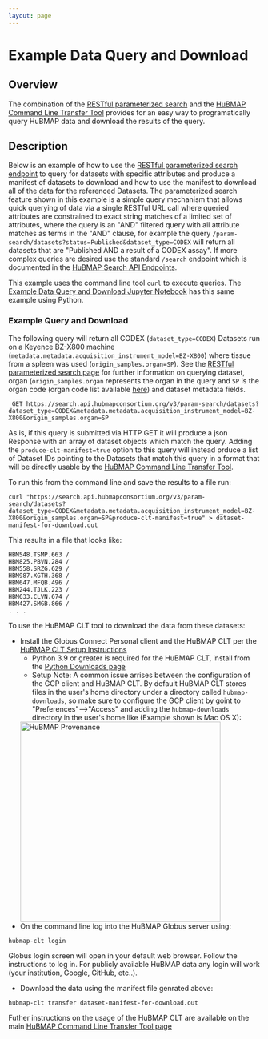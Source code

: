 ```yaml
---
layout: page
---
```

# Example Data Query and Download

## Overview
The combination of the [RESTful parameterized search](index.html) and the [HuBMAP Command Line Transfer Tool](../clt/index.html) provides for an easy way to programatically query HuBMAP data and download the results of the query.

## Description
Below is an example of how to use the [RESTful parameterized search endpoint](index.html) to query for datasets with specific attributes and produce a manifest of datasets to download and how to use the manifest to download all of the data for the referenced Datasets. The parameterized search feature shown in this example is a simple query mechanism that allows quick querying of data via a single RESTful URL call where queried attributes are constrained to exact string matches of a limited set of attributes, where the query is an "AND" filtered query with all attribute matches as terms in the "AND" clause, for example the query `/param-search/datasets?status=Published&dataset_type=CODEX` will return all datasets that are "Published AND a result of a CODEX assay".  If more complex queries are desired use the standard `/search` endpoint which is documented in the [HuBMAP Search API Endpoints](https://smart-api.info/ui/7aaf02b838022d564da776b03f357158).

This example uses the command line tool `curl` to execute queries.  The [Example Data Query and Download Jupyter Notebook]() has this same example using Python.

### Example Query and Download

The following query will return all CODEX (`dataset_type=CODEX`) Datasets run on a Keyence BZ-X800 machine (`metadata.metadata.acquisition_instrument_model=BZ-X800`) where tissue from a spleen was used (`origin_samples.organ=SP`).  See the [RESTful parameterized search page](index.html) for further information on querying dataset, organ (`origin_samples.organ` represents the organ in the query and `SP` is the organ code (organ code list available [here](schema-sample.html#organ-attribute-values)) and dataset metadata fields.

```
 GET https://search.api.hubmapconsortium.org/v3/param-search/datasets?dataset_type=CODEX&metadata.metadata.acquisition_instrument_model=BZ-X800&origin_samples.organ=SP
```

As is, if this query is submitted via HTTP GET it will produce a json Response with an array of dataset objects which match the query.  Adding the `produce-clt-manifest=true` option to this query will instead prduce a list of Dataset IDs pointing to the Datasets that match this query in a format that will be directly usable by the [HuBMAP Command Line Transfer Tool](../clt/index.html).

To run this from the command line and save the results to a file run:
```
curl "https://search.api.hubmapconsortium.org/v3/param-search/datasets?dataset_type=CODEX&metadata.metadata.acquisition_instrument_model=BZ-X800&origin_samples.organ=SP&produce-clt-manifest=true" > dataset-manifest-for-download.out
```

This results in a file that looks like:

```
HBM548.TSMP.663 /
HBM825.PBVN.284 /
HBM558.SRZG.629 /
HBM987.XGTH.368 /
HBM647.MFQB.496 /
HBM244.TJLK.223 /
HBM633.CLVN.674 /
HBM427.SMGB.866 /
. . .
```

To use the HuBMAP CLT tool to download the data from these datasets:

  - Install the Globus Connect Personal client and the HuBMAP CLT per the [HuBMAP CLT Setup Instructions](../clt/install-hubmap-clt.html)
    - Python 3.9 or greater is required for the HuBMAP CLT, install from the [Python Downloads page](https://www.python.org/downloads/)
    - Setup Note: A common issue arrises between the configuration of the GCP client and HuBMAP CLT.  By default HuBMAP CLT stores files in the user's home directory under a directory called `hubmap-downloads`, so make sure to configure the GCP client by goint to "Preferences"-->"Access" and adding the `hubmap-downloads` directory in the user's home like (Example shown is Mac OS X):<br/>
    <img src="/images/globus-properties.png" alt="HuBMAP Provenance" width="400"/>
  - On the command line log into the HuBMAP Globus server using:
  ```
  hubmap-clt login
  ```
  Globus login screen will open in your default web browser.  Follow the instructions to log in.  For publicly available HuBMAP data any login will work (your institution, Google, GitHub, etc..).
  - Download the data using the manifest file genrated above:
  ```
  hubmap-clt transfer dataset-manifest-for-download.out
  ```

Futher instructions on the usage of the HuBMAP CLT are available on the main [HuBMAP Command Line Transfer Tool page](../clt/index.html)